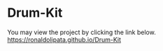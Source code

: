 # Drum-Kit
You may view the project by clicking the link below.</br>
<a href="https://ronaldolipata.github.io/Drum-Kit/" target="_blank">https://ronaldolipata.github.io/Drum-Kit</a>
